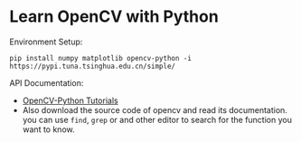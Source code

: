 # Learn OpenCV with Python

Environment Setup:

```pip
pip install numpy matplotlib opencv-python -i https://pypi.tuna.tsinghua.edu.cn/simple/
```

API Documentation:

- [OpenCV-Python Tutorials](https://docs.opencv.org/master/d6/d00/tutorial_py_root.html)
- Also download the source code of opencv and read its documentation. you can use `find`, `grep` or and other editor to search for the function you want to know.

